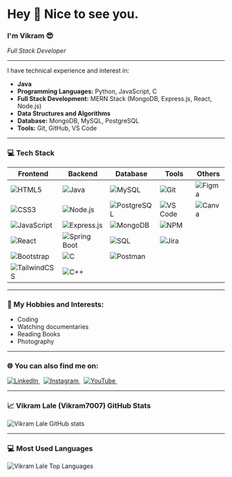  # Hey 👋 Nice to see you.

### I'm Vikram 😎
*Full Stack Developer*

---

I have technical experience and interest in:

* **Java**
* **Programming Languages:** Python, JavaScript, C 
* **Full Stack Development:** MERN Stack (MongoDB, Express.js, React, Node.js)
* **Data Structures and Algorithms**
* **Database:** MongoDB, MySQL, PostgreSQL
* **Tools:** Git, GitHub, VS Code

---

### 💻 Tech Stack

| Frontend | Backend | Database | Tools | Others |
| -------- | ------- | -------- | ----- | ------ |
| ![HTML5](https://img.shields.io/badge/html5-%23E34F26.svg?style=for-the-badge&logo=html5&logoColor=white) | ![Java](https://img.shields.io/badge/java-%23007396.svg?style=for-the-badge&logo=java&logoColor=white) | ![MySQL](https://img.shields.io/badge/mysql-%2300F.svg?style=for-the-badge&logo=mysql&logoColor=white) | ![Git](https://img.shields.io/badge/git-%23F05033.svg?style=for-the-badge&logo=git&logoColor=white) | ![Figma](https://img.shields.io/badge/figma-%23F24E1E.svg?style=for-the-badge&logo=figma&logoColor=white) |
| ![CSS3](https://img.shields.io/badge/css3-%231572B6.svg?style=for-the-badge&logo=css3&logoColor=white) | ![Node.js](https://img.shields.io/badge/Node.js-43853D?style=for-the-badge&logo=node.js&logoColor=white) | ![PostgreSQL](https://img.shields.io/badge/postgresql-%23316192.svg?style=for-the-badge&logo=postgresql&logoColor=white) | ![VS Code](https://img.shields.io/badge/vscode-%23007ACC.svg?style=for-the-badge&logo=visual%20studio%20code&logoColor=white) | ![Canva](https://img.shields.io/badge/Canva-%2300C4CC.svg?style=for-the-badge&logo=canva&logoColor=white) |
| ![JavaScript](https://img.shields.io/badge/javascript-%23323330.svg?style=for-the-badge&logo=javascript&logoColor=%23F7DF1E) | ![Express.js](https://img.shields.io/badge/express.js-%23404D59.svg?style=for-the-badge&logo=express&logoColor=%2361DAFB) | ![MongoDB](https://img.shields.io/badge/MongoDB-%2347A248.svg?style=for-the-badge&logo=mongodb&logoColor=white) | ![NPM](https://img.shields.io/badge/npm-%23CB3837.svg?style=for-the-badge&logo=npm&logoColor=white) | |
| ![React](https://img.shields.io/badge/react-%2361DAFB.svg?style=for-the-badge&logo=react&logoColor=white) | ![Spring Boot](https://img.shields.io/badge/spring%20boot-%236DB33F.svg?style=for-the-badge&logo=spring%20boot&logoColor=white) | ![SQL](https://img.shields.io/badge/sql-%234479A1.svg?style=for-the-badge&logo=sql&logoColor=white) | ![Jira](https://img.shields.io/badge/jira-%230052CC.svg?style=for-the-badge&logo=jira&logoColor=white) | |
| ![Bootstrap](https://img.shields.io/badge/bootstrap-%23563D7C.svg?style=for-the-badge&logo=bootstrap&logoColor=white) | ![C](https://img.shields.io/badge/c-%23A8B9CC.svg?style=for-the-badge&logo=c&logoColor=white) | ![Postman](https://img.shields.io/badge/postman-%23FF6C37.svg?style=for-the-badge&logo=postman&logoColor=white) | | |
| ![TailwindCSS](https://img.shields.io/badge/tailwindcss-%2338B2AC.svg?style=for-the-badge&logo=tailwind-css&logoColor=white) | ![C++](https://img.shields.io/badge/c++-%2300599C.svg?style=for-the-badge&logo=c%2B%2B&logoColor=white) | | | |

---

### 🎨 My Hobbies and Interests:

* Coding
* Watching documentaries
* Reading Books
* Photography

---

### 🌐 You can also find me on:

<p align="left">
  <a href="https://www.linkedin.com/in/vikram-lale-a54a0b31a" target="_blank">
    <img src="https://img.shields.io/badge/linkedin-%230077B5.svg?style=for-the-badge&logo=linkedin&logoColor=white" alt="LinkedIn">
  </a>&nbsp;
  <a href="https://www.instagram.com/lalevikram32?igsh=a2RuZTlrcm45MGI0" target="_blank">
    <img src="https://img.shields.io/badge/instagram-%23E4405F.svg?style=for-the-badge&logo=instagram&logoColor=white" alt="Instagram">
  </a>&nbsp;
  <a href="https://youtube.com/@kalki-l6g?si=35vHPsTCHfduh3Gu" target="_blank">
    <img src="https://img.shields.io/badge/youtube-%23FF0000.svg?style=for-the-badge&logo=youtube&logoColor=white" alt="YouTube">
  </a>&nbsp;
  </p>

---

### 📈 Vikram Lale (Vikram7007) GitHub Stats

![Vikram Lale GitHub stats](https://github-readme-stats.vercel.app/api?username=Vikram7007&show_icons=true&theme=dark&include_all_commits=true&count_private=true)

---

### 💻 Most Used Languages

![Vikram Lale Top Languages](https://github-readme-stats.vercel.app/api/top-langs/?username=Vikram7007&layout=compact&theme=dark)

